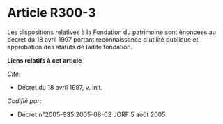 # Article R300-3

Les dispositions relatives à la Fondation du patrimoine sont énoncées au décret du 18 avril 1997 portant reconnaissance
d'utilité publique et approbation des statuts de ladite fondation.

**Liens relatifs à cet article**

_Cite_:

  - Décret du 18 avril 1997, v. init.

_Codifié par_:

  - Décret n°2005-935 2005-08-02 JORF 5 août 2005
